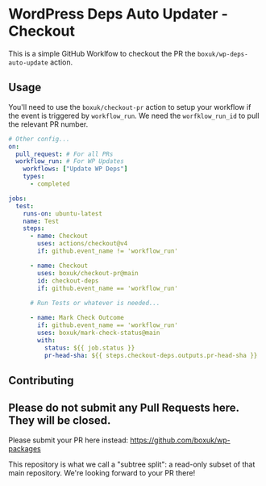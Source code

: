 # WordPress Deps Auto Updater - Checkout 

This is a simple GitHub Worklfow to checkout the PR the `boxuk/wp-deps-auto-update` action.

## Usage

You'll need to use the `boxuk/checkout-pr` action to setup your workflow if the event is triggered by `workflow_run`. We need the `worfklow_run_id` to pull the relevant PR number. 

```yml
# Other config...
on:
  pull_request: # For all PRs
  workflow_run: # For WP Updates
    workflows: ["Update WP Deps"]
    types:
      - completed

jobs:
  test:
    runs-on: ubuntu-latest
    name: Test
    steps:
      - name: Checkout
        uses: actions/checkout@v4
        if: github.event_name != 'workflow_run'

      - name: Checkout
        uses: boxuk/checkout-pr@main
        id: checkout-deps
        if: github.event_name == 'workflow_run'
              
      # Run Tests or whatever is needed...

      - name: Mark Check Outcome
        if: github.event_name == 'workflow_run'
        uses: boxuk/mark-check-status@main
        with: 
          status: ${{ job.status }}
          pr-head-sha: ${{ steps.checkout-deps.outputs.pr-head-sha }}
```

## Contributing

Please do not submit any Pull Requests here. They will be closed.
---

Please submit your PR here instead: https://github.com/boxuk/wp-packages

This repository is what we call a "subtree split": a read-only subset of that main repository.
We're looking forward to your PR there!
